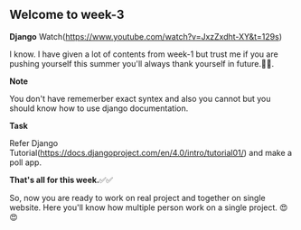 ## Welcome to week-3   <a name = "week3"></a>


**Django**
Watch(https://www.youtube.com/watch?v=JxzZxdht-XY&t=129s) 

I know. I have given a lot of contents from week-1 but trust me if you are pushing yourself this summer you'll always thank yourself in future.🤝😎. 


**Note** 

You don't have rememerber exact syntex and also you cannot but you should know how to use django documentation.

**Task**

Refer Django Tutorial(https://docs.djangoproject.com/en/4.0/intro/tutorial01/) and make a poll app. 


**That's all for this week.**✅✅

So, now you are ready to work on real project and together on single website. Here you'll know how multiple person work on a single project. 😍😍
